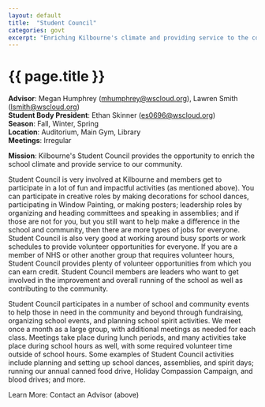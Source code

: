 ```yaml
---
layout: default
title:  "Student Council"
categories: govt
excerpt: "Enriching Kilbourne's climate and providing service to the community."
---
```


# {{ page.title }}

**Advisor**: Megan Humphrey (<mhumphrey@wscloud.org>), Lawren Smith (<lsmith@wscloud.org>)
<br/>**Student Body President**: Ethan Skinner (<es0696@wscloud.org>)
<br/>**Season**: Fall, Winter, Spring
<br/>**Location**: Auditorium, Main Gym, Library
<br/>**Meetings**: Irregular

**Mission**: Kilbourne's Student Council provides the opportunity to enrich the school climate and provide service to our community.

<!-- <img src="{{ site.baseurl }}/images/clubs/{{ page.title }}.jpg" alt="{{ page.title }} group photo"/> -->

Student Council is very involved at Kilbourne and members get to participate in a lot of fun and impactful activities (as mentioned above). You can participate in creative roles by making decorations for school dances, participating in Window Painting, or making posters; leadership roles by organizing and heading committees and speaking in assemblies; and if those are not for you, but you still want to help make a difference in the school and community, then there are more types of jobs for everyone. Student Council is also very good at working around busy sports or work schedules to provide volunteer opportunities for everyone. If you are a member of NHS or other another group that requires volunteer hours, Student Council provides plenty of volunteer opportunities from which you can earn credit. Student Council members are leaders who want to get involved in the improvement and overall running of the school as well as contributing to the community. 

Student Council participates in a number of school and community events to help those in need in the community and beyond through fundraising, organizing school events, and planning school spirit activities. We meet once a month as a large group, with additional meetings as needed for each class. Meetings take place during lunch periods, and many activities take place during school hours as well, with some required volunteer time outside of school hours. Some examples of Student Council activities include planning and setting up school dances, assemblies, and spirit days; running our annual canned food drive, Holiday Compassion Campaign, and blood drives; and more.

Learn More: Contact an Advisor (above)